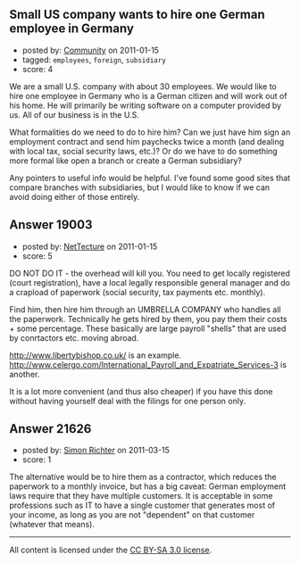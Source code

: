 ## Small US company wants to hire one German employee in Germany

- posted by: [Community](https://stackexchange.com/users/-1/-1-community) on 2011-01-15
- tagged: `employees`, `foreign`, `subsidiary`
- score: 4

We are a small U.S. company with about 30 employees.  We would like to hire one employee in Germany who is a German citizen and will work out of his home.  He will primarily be writing software on a computer provided by us.  All of our business is in the U.S.

What formalities do we need to do to hire him?  Can we just have him sign an employment contract and send him paychecks twice a month (and dealing with local tax, social security laws, etc.)?  Or do we have to do something more formal like open a branch or create a German subsidiary?

Any pointers to useful info would be helpful.  I've found some good sites that compare branches with subsidiaries, but I would like to know if we can avoid doing either of those entirely.


## Answer 19003

- posted by: [NetTecture](https://stackexchange.com/users/-1/3350-nettecture) on 2011-01-15
- score: 5

DO NOT DO IT - the overhead will kill you. You need to get locally registered (court registration), have a local legally responsible general manager and do a crapload of paperwork (social security, tax payments etc. monthly).

Find him, then hire him through an UMBRELLA COMPANY who handles all the paperwork. Technically he gets hired by them, you pay them their costs + some percentage. These basically are large payroll "shells" that are used by conrtactors etc. moving abroad.

http://www.libertybishop.co.uk/ is an example. http://www.celergo.com/International_Payroll_and_Expatriate_Services-3 is another.

It is a lot more convenient (and thus also cheaper) if you have this done without having yourself deal with the filings for one person only.


## Answer 21626

- posted by: [Simon Richter](https://stackexchange.com/users/-1/8550-simon-richter) on 2011-03-15
- score: 1

The alternative would be to hire them as a contractor, which reduces the paperwork to a monthly invoice, but has a big caveat: German employment laws require that they have multiple customers. It is acceptable in some professions such as IT to have a single customer that generates most of your income, as long as you are not "dependent" on that customer (whatever that means).



---

All content is licensed under the [CC BY-SA 3.0 license](https://creativecommons.org/licenses/by-sa/3.0/).
